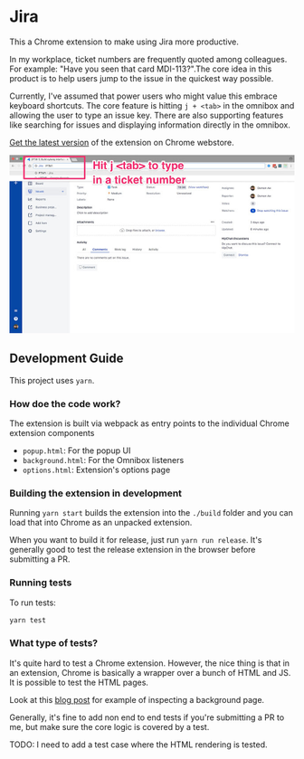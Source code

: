 # Jira
This a Chrome extension to make using Jira more productive.

In my workplace, ticket numbers are frequently quoted among colleagues. For example: "Have you seen that card MDI-113?".The core idea in this product is to help users jump to the issue in the quickest way possible.

Currently, I've assumed that power users who might value this embrace keyboard shortcuts. The core feature is hitting `j + <tab>` in the omnibox and allowing the user to type an issue key. There are also supporting features like searching for issues and displaying information directly in the omnibox.

[Get the latest version](https://chrome.google.com/webstore/detail/jira/odofgglajlcgbjcbbifcehfhbalgeacl) of the extension on Chrome webstore.

![Omnibox feature](docs/images/omnibox.jpg)

## Development Guide

This project uses `yarn`.

### How doe the code work?
The extension is built via webpack as entry points to the individual Chrome extension components

- `popup.html`: For the popup UI
- `background.html`: For the Omnibox listeners
- `options.html`: Extension's options page

### Building the extension in development

Running `yarn start` builds the extension into the `./build` folder and you can load that into Chrome as an unpacked extension.

When you want to build it for release, just run `yarn run release`. It's generally good to test the release extension in the browser before submitting a PR.

### Running tests

To run tests:

```sh
yarn test
```

### What type of tests?

It's quite hard to test a Chrome extension. However, the nice thing is that in an extension, Chrome is basically a wrapper over a bunch of HTML and JS. It is possible to test the HTML pages.

Look at this [blog post](https://medium.com/damon-aw/working-with-background-pages-on-chrome-extensions-this-hack-will-change-your-life-b6df8a29d86) for example of inspecting a background page.

Generally, it's fine to add non end to end tests if you're submitting a PR to me, but make sure the core logic is covered by a test.

TODO: I need to add a test case where the HTML rendering is tested.
